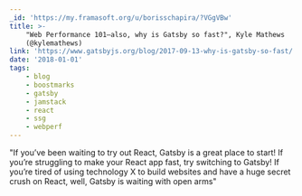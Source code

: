 ```yaml
---
_id: 'https://my.framasoft.org/u/borisschapira/?VGgVBw'
title: >-
    "Web Performance 101—also, why is Gatsby so fast?", Kyle Mathews
    (@kylemathews)
link: 'https://www.gatsbyjs.org/blog/2017-09-13-why-is-gatsby-so-fast/'
date: '2018-01-01'
tags:
    - blog
    - boostmarks
    - gatsby
    - jamstack
    - react
    - ssg
    - webperf
---
```


<div class="markdown"><p>&quot;If you’ve been waiting to try out React, Gatsby is a great place to start! If you’re struggling to make your React app fast, try switching to Gatsby! If you’re tired of using technology X to build websites and have a huge secret crush on React, well, Gatsby is waiting with open arms&quot;
</p></div>
